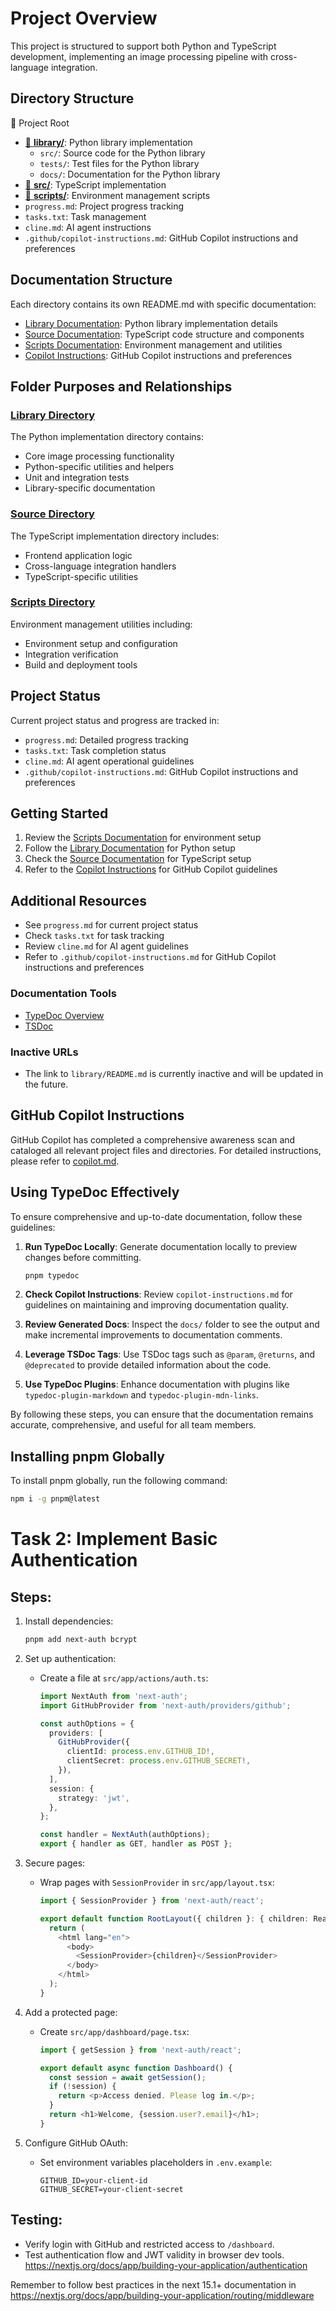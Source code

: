 # Project Overview

This project is structured to support both Python and TypeScript development, implementing an image processing pipeline with cross-language integration.

## Directory Structure

📁 Project Root

- [📁 **library/**](library/README.md): Python library implementation
  - `src/`: Source code for the Python library
  - `tests/`: Test files for the Python library
  - `docs/`: Documentation for the Python library
- [📁 **src/**](src/README.md): TypeScript implementation
- [📁 **scripts/**](scripts/README.md): Environment management scripts
- `progress.md`: Project progress tracking
- `tasks.txt`: Task management
- `cline.md`: AI agent instructions
- `.github/copilot-instructions.md`: GitHub Copilot instructions and preferences

## Documentation Structure

Each directory contains its own README.md with specific documentation:

- [Library Documentation](library/README.md): Python library implementation details
- [Source Documentation](src/README.md): TypeScript code structure and components
- [Scripts Documentation](scripts/README.md): Environment management and utilities
- [Copilot Instructions](.github/copilot-instructions.md): GitHub Copilot instructions and preferences

## Folder Purposes and Relationships

### [Library Directory](library/README.md)

The Python implementation directory contains:

- Core image processing functionality
- Python-specific utilities and helpers
- Unit and integration tests
- Library-specific documentation

### [Source Directory](src/README.md)

The TypeScript implementation directory includes:

- Frontend application logic
- Cross-language integration handlers
- TypeScript-specific utilities

### [Scripts Directory](scripts/README.md)

Environment management utilities including:

- Environment setup and configuration
- Integration verification
- Build and deployment tools

## Project Status

Current project status and progress are tracked in:

- `progress.md`: Detailed progress tracking
- `tasks.txt`: Task completion status
- `cline.md`: AI agent operational guidelines
- `.github/copilot-instructions.md`: GitHub Copilot instructions and preferences

## Getting Started

1. Review the [Scripts Documentation](scripts/README.md) for environment setup
2. Follow the [Library Documentation](library/README.md) for Python setup
3. Check the [Source Documentation](src/README.md) for TypeScript setup
4. Refer to the [Copilot Instructions](.github/copilot-instructions.md) for GitHub Copilot guidelines

## Additional Resources

- See `progress.md` for current project status
- Check `tasks.txt` for task tracking
- Review `cline.md` for AI agent guidelines
- Refer to `.github/copilot-instructions.md` for GitHub Copilot instructions and preferences

### Documentation Tools

- [TypeDoc Overview](https://typedoc.org/guides/overview/)
- [TSDoc](https://tsdoc.org/)

### Inactive URLs

- The link to `library/README.md` is currently inactive and will be updated in the future.

## GitHub Copilot Instructions

GitHub Copilot has completed a comprehensive awareness scan and cataloged all relevant project files and directories. For detailed instructions, please refer to [copilot.md](copilot.md).

## Using TypeDoc Effectively

To ensure comprehensive and up-to-date documentation, follow these guidelines:

1. **Run TypeDoc Locally**: Generate documentation locally to preview changes before committing.
   ```bash
   pnpm typedoc
   ```

2. **Check Copilot Instructions**: Review `copilot-instructions.md` for guidelines on maintaining and improving documentation quality.

3. **Review Generated Docs**: Inspect the `docs/` folder to see the output and make incremental improvements to documentation comments.

4. **Leverage TSDoc Tags**: Use TSDoc tags such as `@param`, `@returns`, and `@deprecated` to provide detailed information about the code.

5. **Use TypeDoc Plugins**: Enhance documentation with plugins like `typedoc-plugin-markdown` and `typedoc-plugin-mdn-links`.

By following these steps, you can ensure that the documentation remains accurate, comprehensive, and useful for all team members.

## Installing pnpm Globally

To install pnpm globally, run the following command:

```bash
npm i -g pnpm@latest
```

# Task 2: Implement Basic Authentication

## Steps:

1. Install dependencies:
   ```bash
   pnpm add next-auth bcrypt
   ```

2. Set up authentication:
   - Create a file at `src/app/actions/auth.ts`:
     ```typescript
     import NextAuth from 'next-auth';
     import GitHubProvider from 'next-auth/providers/github';

     const authOptions = {
       providers: [
         GitHubProvider({
           clientId: process.env.GITHUB_ID!,
           clientSecret: process.env.GITHUB_SECRET!,
         }),
       ],
       session: {
         strategy: 'jwt',
       },
     };

     const handler = NextAuth(authOptions);
     export { handler as GET, handler as POST };
     ```

3. Secure pages:
   - Wrap pages with `SessionProvider` in `src/app/layout.tsx`:
     ```typescript
     import { SessionProvider } from 'next-auth/react';

     export default function RootLayout({ children }: { children: React.ReactNode }) {
       return (
         <html lang="en">
           <body>
             <SessionProvider>{children}</SessionProvider>
           </body>
         </html>
       );
     }
     ```

4. Add a protected page:
   - Create `src/app/dashboard/page.tsx`:
     ```typescript
     import { getSession } from 'next-auth/react';

     export default async function Dashboard() {
       const session = await getSession();
       if (!session) {
         return <p>Access denied. Please log in.</p>;
       }
       return <h1>Welcome, {session.user?.email}</h1>;
     }
     ```

5. Configure GitHub OAuth:
   - Set environment variables placeholders in `.env.example`:
     ```
     GITHUB_ID=your-client-id
     GITHUB_SECRET=your-client-secret
     ```

## Testing:
- Verify login with GitHub and restricted access to `/dashboard`.
- Test authentication flow and JWT validity in browser dev tools.
https://nextjs.org/docs/app/building-your-application/authentication

Remember to follow best practices in the next 15.1+ documentation in https://nextjs.org/docs/app/building-your-application/routing/middleware
